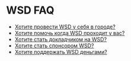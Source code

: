 WSD FAQ
===

* [Хотите провести WSD у себя в городе?](https://github.com/web-standards-ru/wsd-faq/blob/master/organization.md)
* [Хотите помочь когда WSD проходит у вас?](https://github.com/web-standards-ru/wsd-faq/blob/master/volunteers.md)
* [Хотите стать докладчиком на WSD?](https://github.com/web-standards-ru/wsd-faq/blob/master/speakers.md)
* [Хотите стать спонсором WSD?](https://github.com/web-standards-ru/wsd-faq/blob/master/sponsors.md)
* [Хотите поддержать WSD деньгами?](https://github.com/web-standards-ru/wsd-faq/blob/master/donate.md)